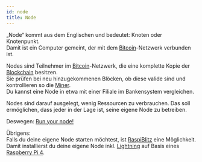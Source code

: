 ```yaml
---
id: node
title: Node
---
```


„Node“ kommt aus dem Englischen und bedeutet: Knoten oder Knotenpunkt.  
Damit ist ein Computer gemeint, der mit dem [Bitcoin](../b/bitcoin)-Netzwerk verbunden ist.

Nodes sind Teilnehmer im [Bitcoin](../b/bitcoin)-Netzwerk, die eine komplette Kopie der [Blockchain](../b/blockchain) besitzen.  
Sie prüfen bei neu hinzugekommenen Blöcken, ob diese valide sind und kontrollieren so die [Miner](../m/mining).  
Du kannst eine Node in etwa mit einer Filiale im Bankensystem vergleichen.

Nodes sind darauf ausgelegt, wenig Ressourcen zu verbrauchen. Das soll ermöglichen, dass jeder in der Lage ist, seine eigene Node zu betreiben.

Deswegen: [Run your node!](../s/sei-kein-holger)

Übrigens:  
Falls du deine eigene Node starten möchtest, ist [RaspiBlitz](https://github.com/rootzoll/raspiblitz) eine Möglichkeit. Damit installierst du deine eigene Node inkl. [Lightning](../l/lightning) auf Basis eines [Raspberry Pi 4](https://www.raspberrypi.com/products/raspberry-pi-4-model-b/).
